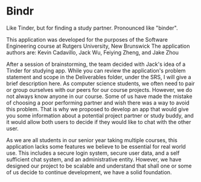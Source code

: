 # Bindr
Like Tinder, but for finding a study partner. Pronounced like "binder".

This application was developed for the purposes of the Software Engineering course at Rutgers University, New Brunswick
The application authors are:
Kevin Cadavillo, Jack Wu, Feiying Zheng, and Jake Zhou

After a session of brainstorming, the team decided with Jack's idea of a Tinder for studying app. While you can review the application's problem statement and scope in the Deliverables folder, under the SRS, I will give a brief description here.
As computer science students, we often need to pair or group ourselves with our peers for our course projects. However, we do not always know anyone in our course. Some of us have made the mistake of choosing a poor performing partner and wish there was a way to avoid this problem. That is why we proposed to develop an app that would give you some information about a potential project partner or study buddy, and it would allow both users to decide if they would like to chat with the other user.

As we are all students in our senior year taking multiple courses, this application lacks some features we believe to be essential for real world use. This includes a secure login system, secure user data, and a self sufficient chat system, and an administrative entity. However, we have designed our project to be scalable and understand that shall one or some of us decide to continue development, we have a solid foundation.
